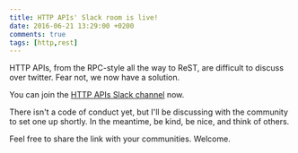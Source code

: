 ```yaml
---
title: HTTP APIs' Slack room is live!
date: 2016-06-21 13:29:00 +0200
comments: true
tags: [http,rest]
---
```

HTTP APIs, from the RPC-style all the way to ReST, are difficult to discuss over twitter. Fear not, we now have a solution.

You can join the [HTTP APIs Slack channel][slack] now. 

There isn't a code of conduct yet, but I'll be discussing with the community to set one up shortly. In the meantime, be kind, be nice, and think of others.

Feel free to share the link with your communities. Welcome.

[slack]: <http://slack.httpapis.com>
